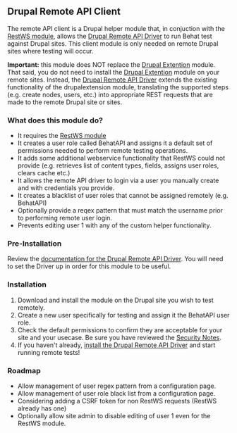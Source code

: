 ## Drupal Remote API Client
The remote API client is a Drupal helper module that, in conjuction with the [RestWS module](https://www.drupal.org/project/restws), allows the [Drupal Remote API Driver](https://github.com/kirschbaum/drupal-behat-remote-api-driver) to run Behat test against Drupal sites. This client module is only needed on remote Drupal sites where testing will occur.

**Important:** this module does NOT replace the [Drupal Extention](https://github.com/jhedstrom/drupalextension) module. That said, you do not need to install the [Drupal Extention](https://github.com/jhedstrom/drupalextension) module on your remote sites. Instead, the [Drupal Remote API Driver](https://github.com/kirschbaum/drupal-behat-remote-api-driver) extends the existing functionality of the drupalextension module, translating the supported steps (e.g. create nodes, users, etc.) into appropriate REST requests that are made to the remote Drupal site or sites.

### What does this module do?
* It requires the [RestWS module](https://www.drupal.org/project/restws)
* It creates a user role called BehatAPI and assigns it a default set of permissions needed to perform remote testing operations.
* It adds some additional webservice functionality that RestWS could not provide (e.g. retrieves list of content types, fields, assigns user roles, clears cache etc.)
* It allows the remote API driver to login via a user you manually create and with credentials you provide. 
* It creates a blacklist of user roles that cannot be assigned remotely (e.g. BehatAPI)
* Optionally provide a reqex pattern that must match the username prior to performing remote user login.
* Prevents editing user 1 with any of the custom helper functionality.

### Pre-Installation
Review the [documentation for the Drupal Remote API Driver](https://github.com/kirschbaum/drupal-behat-remote-api-driver). You will need to set the Driver up in order for this module to be useful.

### Installation
1. Download and install the module on the Drupal site you wish to test remotely.
2. Create a new user specifically for testing and assign it the BehatAPI user role.
3. Check the default permissions to confirm they are acceptable for your site and your usecase. Be sure you have reviewed the [Security Notes](https://github.com/kirschbaum/drupal-behat-remote-api-driver/doc/security_notes.md).
4. If you haven't already, [install the Drupal Remote API Driver](https://github.com/kirschbaum/drupal-behat-remote-api-driver/doc/security_notes.md) and start running remote tests!

### Roadmap
* Allow management of user regex pattern from a configuration page.
* Allow management of user role black list from a configuration page.
* Considering adding a CSRF token for non RestWS requests (RestWS already has one)
* Optionally allow site admin to disable editing of user 1 even for the RestWS module.
